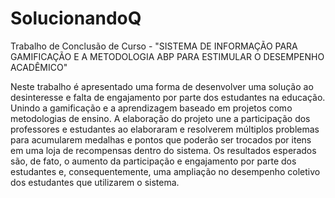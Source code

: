 # SolucionandoQ
Trabalho de Conclusão de Curso - "SISTEMA DE INFORMAÇÃO PARA GAMIFICAÇÃO E A METODOLOGIA ABP PARA ESTIMULAR O DESEMPENHO ACADÊMICO"

Neste trabalho é apresentado uma forma de desenvolver uma solução ao desinteresse e falta de engajamento por parte dos estudantes na educação. Unindo a gamificação e a aprendizagem baseado em projetos como metodologias de ensino. A elaboração do projeto une a participação dos professores e estudantes ao elaboraram e resolverem múltiplos problemas para acumularem medalhas e pontos que poderão ser trocados por itens em uma loja de recompensas dentro do sistema. Os resultados esperados são, de fato, o aumento da participação e engajamento por parte dos estudantes e, consequentemente, uma ampliação no desempenho coletivo dos estudantes que utilizarem o sistema.
